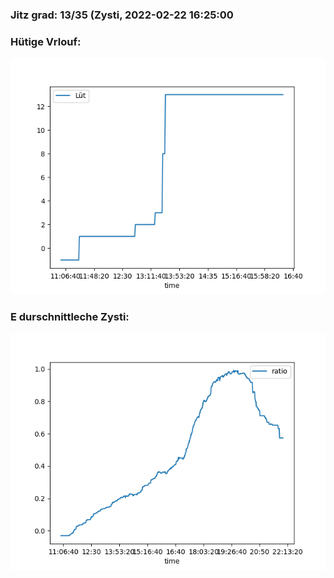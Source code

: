 ### Jitz grad: 13/35 (Zysti, 2022-02-22 16:25:00

### Hütige Vrlouf:
![Graph](Today.png)

### E durschnittleche Zysti:
![Graph](Zysti.png)